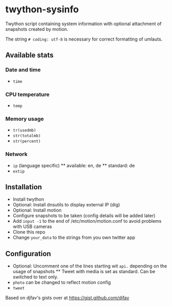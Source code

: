 # twython-sysinfo
Twython script containing system information with optional attachment of snapshots created by motion.

The string `# coding: utf-8` is necessary for correct formatting of umlauts.

## Available stats
### Date and time
* `time`
### CPU temperature
* `temp`
### Memory usage
* `tr(usedmb)`
* `str(totalmb)`
* `str(percent)`
### Network
* `ip` (language specific) 
** available: en, de
** standard: de
* `extip`
## Installation
* Install twython
* Optional: Install dnsutils to display external IP (dig)
* Optional: Install motion
* Configure snapshots to be taken (config details will be added later)
* Add `input -1` to the end of /etc/motion/motion.conf to avoid problems with USB cameras
* Clone this repo
* Change `your_data` to the strings from you own twitter app
## Configuration
* Optional: Uncomment one of the lines starting wit `api.` depending on the usage of snapshots
** Tweet with media is set as standard. Can be switched to text only.
* `photo` can be changed to reflect motion config
* `tweet` 

Based on djfav's gists over at https://gist.github.com/djfav
